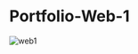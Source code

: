 # Portfolio-Web-1
![web1](https://user-images.githubusercontent.com/65844095/125281485-e634f680-e333-11eb-88f9-67a213411966.jpg)
